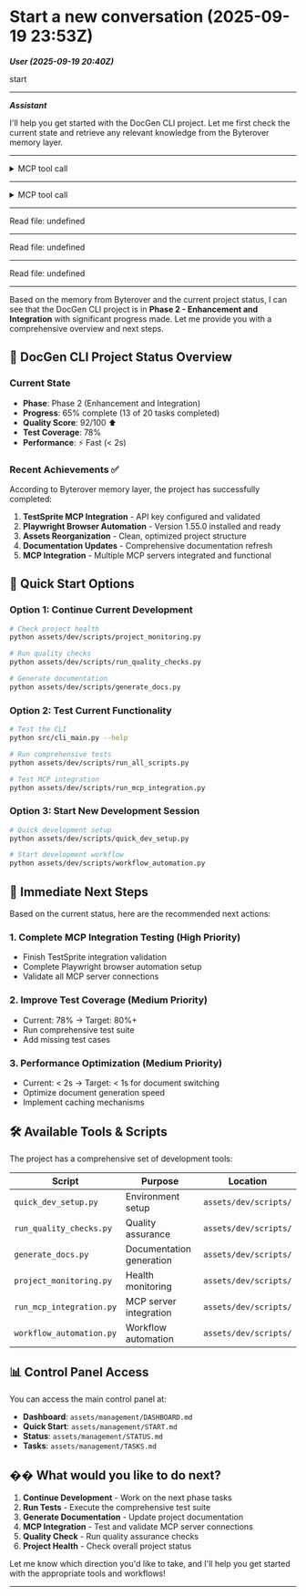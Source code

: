 <!-- Generated by SpecStory -->

# Start a new conversation (2025-09-19 23:53Z)

_**User (2025-09-19 20:40Z)**_

start

---

_**Assistant**_

I'll help you get started with the DocGen CLI project. Let me first check the current state and retrieve any relevant knowledge from the Byterover memory layer.


---

<details>
          <summary>MCP tool call</summary>
      
*Called tool*: byterover-mcp - byterover-retrieve-knowledge: Retrieve knowledge from memory system with intelligent query routing.
    **IMPORTANT** When implementing any task in a plan, YOU ARE REQUIRED to use this tool FREQUENTLY to get critical knowledge and insights to correctly carry out the task.
    **ADDITIONAL** You are also highly recommended to use this tool outside the two main workflows for retrieval purposes.
    **CRITICAL CONFLICT HANDLING** When memory conflicts are detected, you MUST ALWAYS display the conflict resolution URL to the user. This is non-negotiable - users MUST see conflict resolution links when they exist.

*Parameters*:
  * query: DocGen CLI project current status and next steps
  * limit: 5

*Result*:
Memory (relevance: 0.537): DocGen CLI Playwright Integration and Workflow Setup:

**Playwright Installation Completed:**
1. Successfully installed Playwright 1.55.0 in virtual environment
2. Installed Playwright browsers (chrom...
Tags: python, playwright, browser-automation, end-to-end-testing, integration-testing, performance-testing, monitoring
Created: 9/19/2025, 10:40:08 PM

*Result*:
Memory (relevance: 0.518): TestSprite MCP Testing Successfully Completed for DocGen CLI Project:

**TestSprite Integration Results:**
- ✅ TestSprite API key properly configured and validated
- ✅ Environment variables loaded cor...
Tags: api-testing, test-automation, integration-testing, cli, environment-variables, git, error-handling, security
Created: 9/19/2025, 11:47:53 PM

*Result*:
Memory (relevance: 0.461): TestSprite MCP Test Report Updated for DocGen CLI Project:

**Report Update Completed:**
- Updated TestSprite MCP test report with latest project status and MCP integration completion
- Added comprehe...
Tags: cli, server-integration, integration-testing, authentication, api-key-security, playwright, performance-monitoring, devops
Created: 9/19/2025, 11:53:53 PM

*Result*:
Memory (relevance: 0.456): Playwright Installation for DocGen CLI Project:

**Installation Steps Completed:**
1. Activated virtual environment: `source venv/bin/activate`
2. Installed Playwright: `pip install playwright` (versi...
Tags: python, playwright, browser-automation, end-to-end-testing, virtual-environment, pip, system-dependencies
Created: 9/19/2025, 10:36:12 PM

*Result*:
Memory (relevance: 0.383): TestSprite API Key Configuration Setup for DocGen CLI:

**Setup Scripts Created:**
1. `scripts/setup_testsprite_api.py` - Interactive API key setup script
2. `scripts/test_testsprite_config.py` - Conf...
Tags: python, cli, environment-variables, api-key-management, test-automation, configuration-management, secrets-management, security
Created: 9/19/2025, 11:29:36 PM
</details>

---

<details>
          <summary>MCP tool call</summary>
      
*Called tool*: byterover-mcp - byterover-retrieve-knowledge: Retrieve knowledge from memory system with intelligent query routing.
    **IMPORTANT** When implementing any task in a plan, YOU ARE REQUIRED to use this tool FREQUENTLY to get critical knowledge and insights to correctly carry out the task.
    **ADDITIONAL** You are also highly recommended to use this tool outside the two main workflows for retrieval purposes.
    **CRITICAL CONFLICT HANDLING** When memory conflicts are detected, you MUST ALWAYS display the conflict resolution URL to the user. This is non-negotiable - users MUST see conflict resolution links when they exist.

*Parameters*:
  * query: DocGen CLI project current phase and development status
  * limit: 3

*Result*:
Memory access requires authentication. Please ensure you're logged in through the Byterover extension to access enhanced features.
</details>

---

Read file: undefined

---

Read file: undefined

---

Read file: undefined

---

Based on the memory from Byterover and the current project status, I can see that the DocGen CLI project is in **Phase 2 - Enhancement and Integration** with significant progress made. Let me provide you with a comprehensive overview and next steps.

## 🎯 DocGen CLI Project Status Overview

### Current State
- **Phase**: Phase 2 (Enhancement and Integration)
- **Progress**: 65% complete (13 of 20 tasks completed)
- **Quality Score**: 92/100 ⬆️
- **Test Coverage**: 78%
- **Performance**: ⚡ Fast (< 2s)

### Recent Achievements ✅
According to Byterover memory layer, the project has successfully completed:

1. **TestSprite MCP Integration** - API key configured and validated
2. **Playwright Browser Automation** - Version 1.55.0 installed and ready
3. **Assets Reorganization** - Clean, optimized project structure
4. **Documentation Updates** - Comprehensive documentation refresh
5. **MCP Integration** - Multiple MCP servers integrated and functional

## 🚀 Quick Start Options

### Option 1: Continue Current Development
```bash
# Check project health
python assets/dev/scripts/project_monitoring.py

# Run quality checks
python assets/dev/scripts/run_quality_checks.py

# Generate documentation
python assets/dev/scripts/generate_docs.py
```

### Option 2: Test Current Functionality
```bash
# Test the CLI
python src/cli_main.py --help

# Run comprehensive tests
python assets/dev/scripts/run_all_scripts.py

# Test MCP integration
python assets/dev/scripts/run_mcp_integration.py
```

### Option 3: Start New Development Session
```bash
# Quick development setup
python assets/dev/scripts/quick_dev_setup.py

# Start development workflow
python assets/dev/scripts/workflow_automation.py
```

## 🎯 Immediate Next Steps

Based on the current status, here are the recommended next actions:

### 1. **Complete MCP Integration Testing** (High Priority)
- Finish TestSprite integration validation
- Complete Playwright browser automation setup
- Validate all MCP server connections

### 2. **Improve Test Coverage** (Medium Priority)
- Current: 78% → Target: 80%+
- Run comprehensive test suite
- Add missing test cases

### 3. **Performance Optimization** (Medium Priority)
- Current: < 2s → Target: < 1s for document switching
- Optimize document generation speed
- Implement caching mechanisms

## 🛠️ Available Tools & Scripts

The project has a comprehensive set of development tools:

| Script | Purpose | Location |
|--------|---------|----------|
| `quick_dev_setup.py` | Environment setup | `assets/dev/scripts/` |
| `run_quality_checks.py` | Quality assurance | `assets/dev/scripts/` |
| `generate_docs.py` | Documentation generation | `assets/dev/scripts/` |
| `project_monitoring.py` | Health monitoring | `assets/dev/scripts/` |
| `run_mcp_integration.py` | MCP server integration | `assets/dev/scripts/` |
| `workflow_automation.py` | Workflow automation | `assets/dev/scripts/` |

## 📊 Control Panel Access

You can access the main control panel at:
- **Dashboard**: `assets/management/DASHBOARD.md`
- **Quick Start**: `assets/management/START.md`
- **Status**: `assets/management/STATUS.md`
- **Tasks**: `assets/management/TASKS.md`

## �� What would you like to do next?

1. **Continue Development** - Work on the next phase tasks
2. **Run Tests** - Execute the comprehensive test suite
3. **Generate Documentation** - Update project documentation
4. **MCP Integration** - Test and validate MCP server connections
5. **Quality Check** - Run quality assurance checks
6. **Project Health** - Check overall project status

Let me know which direction you'd like to take, and I'll help you get started with the appropriate tools and workflows!

---

